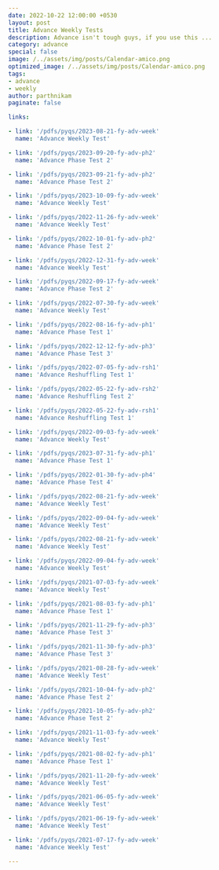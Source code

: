 ```yaml
---
date: 2022-10-22 12:00:00 +0530
layout: post
title: Advance Weekly Tests
description: Advance isn't tough guys, if you use this ...
category: advance
special: false
image: /../assets/img/posts/Calendar-amico.png
optimized_image: /../assets/img/posts/Calendar-amico.png
tags: 
- advance
- weekly
author: parthnikam
paginate: false

links:

- link: '/pdfs/pyqs/2023-08-21-fy-adv-week'
  name: 'Advance Weekly Test'

- link: '/pdfs/pyqs/2023-09-20-fy-adv-ph2'
  name: 'Advance Phase Test 2'

- link: '/pdfs/pyqs/2023-09-21-fy-adv-ph2'
  name: 'Advance Phase Test 2'

- link: '/pdfs/pyqs/2023-10-09-fy-adv-week'
  name: 'Advance Weekly Test'

- link: '/pdfs/pyqs/2022-11-26-fy-adv-week'
  name: 'Advance Weekly Test'

- link: '/pdfs/pyqs/2022-10-01-fy-adv-ph2'
  name: 'Advance Phase Test 2'

- link: '/pdfs/pyqs/2022-12-31-fy-adv-week'
  name: 'Advance Weekly Test'

- link: '/pdfs/pyqs/2022-09-17-fy-adv-week'
  name: 'Advance Phase Test 2'

- link: '/pdfs/pyqs/2022-07-30-fy-adv-week'
  name: 'Advance Weekly Test'

- link: '/pdfs/pyqs/2022-08-16-fy-adv-ph1'
  name: 'Advance Phase Test 1'

- link: '/pdfs/pyqs/2022-12-12-fy-adv-ph3'
  name: 'Advance Phase Test 3'

- link: '/pdfs/pyqs/2022-07-05-fy-adv-rsh1'
  name: 'Advance Reshuffling Test 1'

- link: '/pdfs/pyqs/2022-05-22-fy-adv-rsh2'
  name: 'Advance Reshuffling Test 2'

- link: '/pdfs/pyqs/2022-05-22-fy-adv-rsh1'
  name: 'Advance Reshuffling Test 1'

- link: '/pdfs/pyqs/2022-09-03-fy-adv-week'
  name: 'Advance Weekly Test'

- link: '/pdfs/pyqs/2023-07-31-fy-adv-ph1'
  name: 'Advance Phase Test 1'

- link: '/pdfs/pyqs/2022-01-30-fy-adv-ph4'
  name: 'Advance Phase Test 4'

- link: '/pdfs/pyqs/2022-08-21-fy-adv-week'
  name: 'Advance Weekly Test'

- link: '/pdfs/pyqs/2022-09-04-fy-adv-week'
  name: 'Advance Weekly Test'

- link: '/pdfs/pyqs/2022-08-21-fy-adv-week'
  name: 'Advance Weekly Test'

- link: '/pdfs/pyqs/2022-09-04-fy-adv-week'
  name: 'Advance Weekly Test'

- link: '/pdfs/pyqs/2021-07-03-fy-adv-week'
  name: 'Advance Weekly Test'

- link: '/pdfs/pyqs/2021-08-03-fy-adv-ph1'
  name: 'Advance Phase Test 1'

- link: '/pdfs/pyqs/2021-11-29-fy-adv-ph3'
  name: 'Advance Phase Test 3'

- link: '/pdfs/pyqs/2021-11-30-fy-adv-ph3'
  name: 'Advance Phase Test 3'

- link: '/pdfs/pyqs/2021-08-28-fy-adv-week'
  name: 'Advance Weekly Test'

- link: '/pdfs/pyqs/2021-10-04-fy-adv-ph2'
  name: 'Advance Phase Test 2'

- link: '/pdfs/pyqs/2021-10-05-fy-adv-ph2'
  name: 'Advance Phase Test 2'

- link: '/pdfs/pyqs/2021-11-03-fy-adv-week'
  name: 'Advance Weekly Test'

- link: '/pdfs/pyqs/2021-08-02-fy-adv-ph1'
  name: 'Advance Phase Test 1'

- link: '/pdfs/pyqs/2021-11-20-fy-adv-week'
  name: 'Advance Weekly Test'

- link: '/pdfs/pyqs/2021-06-05-fy-adv-week'
  name: 'Advance Weekly Test'

- link: '/pdfs/pyqs/2021-06-19-fy-adv-week'
  name: 'Advance Weekly Test'

- link: '/pdfs/pyqs/2021-07-17-fy-adv-week'
  name: 'Advance Weekly Test'

---
```

